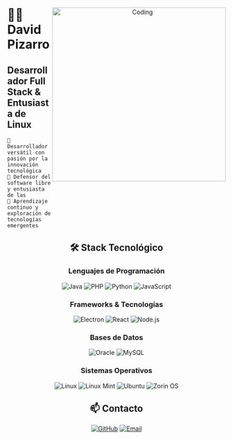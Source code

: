 <div align="center">
  <img align="right" width="400" alt="Coding" src="https://i.imgur.com/PiyhUrw.jpeg"/>
  
  <div align="left">
    <h1>👨‍💻 David Pizarro</h1>
    <h2>Desarrollador Full Stack & Entusiasta de Linux</h2>

    🚀 Desarrollador versátil con pasión por la innovación tecnológica  
    🐧 Defensor del software libre y entusiasta de las 
    🌱 Aprendizaje continuo y exploración de tecnologías emergentes  
  </div>

  <h2>🛠️ Stack Tecnológico</h2>

  ### Lenguajes de Programación
  ![Java](https://img.shields.io/badge/Java-ED8B00?style=for-the-badge&logo=java&logoColor=white)
  ![PHP](https://img.shields.io/badge/PHP-777BB4?style=for-the-badge&logo=php&logoColor=white)
  ![Python](https://img.shields.io/badge/Python-3776AB?style=for-the-badge&logo=python&logoColor=white)
  ![JavaScript](https://img.shields.io/badge/JavaScript-F7DF1E?style=for-the-badge&logo=javascript&logoColor=black)

  ### Frameworks & Tecnologías
  ![Electron](https://img.shields.io/badge/Electron-47848F?style=for-the-badge&logo=electron&logoColor=white)
  ![React](https://img.shields.io/badge/React-20232A?style=for-the-badge&logo=react&logoColor=61DAFB)
  ![Node.js](https://img.shields.io/badge/Node.js-43853D?style=for-the-badge&logo=node.js&logoColor=white)

  ### Bases de Datos
  ![Oracle](https://img.shields.io/badge/Oracle-F80000?style=for-the-badge&logo=oracle&logoColor=black)
  ![MySQL](https://img.shields.io/badge/MySQL-005C84?style=for-the-badge&logo=mysql&logoColor=white)

  ### Sistemas Operativos
  ![Linux](https://img.shields.io/badge/Linux-FCC624?style=for-the-badge&logo=linux&logoColor=black)
  ![Linux Mint](https://img.shields.io/badge/Linux_Mint-87CF3E?style=for-the-badge&logo=linux-mint&logoColor=white)
  ![Ubuntu](https://img.shields.io/badge/Ubuntu-E95420?style=for-the-badge&logo=ubuntu&logoColor=white)
  ![Zorin OS](https://img.shields.io/badge/Zorin%20OS-0CC1F3?style=for-the-badge&logo=zorin&logoColor=white)

  ## 📫 Contacto
  <!-- [![LinkedIn](https://img.shields.io/badge/LinkedIn-0077B5?style=for-the-badge&logo=linkedin&logoColor=white)](https://linkedin.com/in/tu-perfil) -->
  [![GitHub](https://img.shields.io/badge/GitHub-100000?style=for-the-badge&logo=github&logoColor=white)](https://github.com/DavidPizarro151)
  [![Email](https://img.shields.io/badge/Email-D14836?style=for-the-badge&logo=gmail&logoColor=white)](mailto:paulpizarro151@gmail.com)
</div>